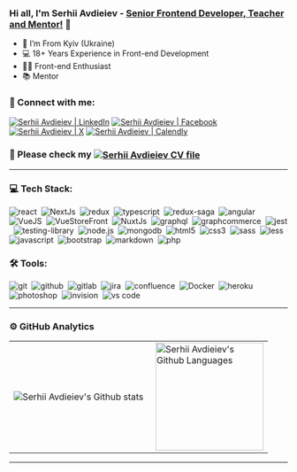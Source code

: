 ### Hi all, I'm Serhii Avdieiev - [Senior Frontend Developer, Teacher and Mentor!][vercel] 👋 

- 📍 I’m From Kyiv (Ukraine)
- 💻 18+ Years Experience in Front-end Development
- 👨‍💻 Front-end Enthusiast
- 📚 Mentor

### 🤝 Connect with me:

[<img alt="Serhii Avdieiev | LinkedIn" src="https://img.shields.io/badge/linkedin-0077B5.svg?&style=for-the-badge&logo=linkedin&logoColor=white" />][linkedin]
[<img alt="Serhii Avdieiev | Facebook" src="https://img.shields.io/badge/facebook-0077B5.svg?&style=for-the-badge&logo=facebook&logoColor=white" />][facebook]
[<img alt="Serhii Avdieiev | X" src="https://img.shields.io/badge/x-1DA1F2.svg?&style=for-the-badge&logo=x&logoColor=white" />][x]
[<img alt="Serhii Avdieiev | Calendly" src="https://img.shields.io/badge/calendly%20me-ccc.svg?&style=for-the-badge&logo=calendly&logoColor=white)" />][calendly]

### 🤝 Please check my [<img valign=middle alt="Serhii Avdieiev CV file" src="https://img.shields.io/badge/resume-red.svg?&style=for-the-badge" />][CV]

---

### 💻 Tech Stack:

<img alt="react" src="https://img.shields.io/badge/react-61DAFB.svg?&style=for-the-badge&logo=react&logoColor=fff" />&nbsp;
<img alt="NextJs" src="https://img.shields.io/badge/next-000000.svg?&style=for-the-badge&logo=Next&logoColor=fff" />&nbsp;
<img alt="redux" src="https://img.shields.io/badge/redux-764ABC.svg?&style=for-the-badge&logo=redux&logoColor=fff" />&nbsp;
<img alt="typescript" src="https://img.shields.io/badge/typescript-007ACC.svg?&style=for-the-badge&logo=typescript&logoColor=fff" />&nbsp;
<img alt="redux-saga" src="https://img.shields.io/badge/redux saga-939393.svg?&style=for-the-badge&logo=redux-saga&logoColor=fff" />&nbsp;
<img alt="angular" src="https://img.shields.io/badge/angular-C21325.svg?&style=for-the-badge&logo=angular&logoColor=fff" />&nbsp;
<img alt="VueJS" src="https://img.shields.io/badge/vue.js-26A944.svg?&style=for-the-badge&logo=vue.js&logoColor=fff" />&nbsp;
<img alt="VueStoreFront" src="https://img.shields.io/badge/vueStoreFront-26A944.svg?&style=for-the-badge&logo=VueStoreFront&logoColor=fff" />&nbsp;
<img alt="NuxtJs" src="https://img.shields.io/badge/nuxt-00DC82.svg?&style=for-the-badge&logo=nuxtStoreFront&logoColor=fff" />&nbsp;
<img alt="graphql" src="https://img.shields.io/badge/graphql-E10098.svg?&style=for-the-badge&logo=graphql&logoColor=fff" />&nbsp;
<img alt="graphcommerce" src="https://img.shields.io/badge/graphcommerce-007ACC.svg?&style=for-the-badge&logo=graphcommerce&logoColor=fff" />&nbsp;
<img alt="jest" src="https://img.shields.io/badge/jest-C21325.svg?&style=for-the-badge&logo=jest&logoColor=fff" />&nbsp;
<img alt="testing-library" src="https://img.shields.io/badge/rtl-D62B2A.svg?&style=for-the-badge&logo=testing-library&logoColor=fff" />&nbsp;
<img alt="node.js" src="https://img.shields.io/badge/node.js-90C53F.svg?&style=for-the-badge&logo=node.js&logoColor=fff" />&nbsp;
<img alt="mongodb" src="https://img.shields.io/badge/mongodb-26A944.svg?&style=for-the-badge&logo=mongodb&logoColor=fff" />&nbsp;
<img alt="html5" src="https://img.shields.io/badge/html5-E34F26.svg?&style=for-the-badge&logo=html5&logoColor=fff" />&nbsp;
<img alt="css3" src="https://img.shields.io/badge/css-1572B6.svg?&style=for-the-badge&logo=css3&logoColor=fff" />&nbsp;
<img alt="sass" src="https://img.shields.io/badge/sass-CF649A.svg?&style=for-the-badge&logo=sass&logoColor=fff" />&nbsp;
<img alt="less" src="https://img.shields.io/badge/less-26A944.svg?&style=for-the-badge&logo=less&logoColor=fff" />&nbsp;
<img alt="javascript" src="https://img.shields.io/badge/javascript-F7DF1E.svg?&style=for-the-badge&logo=javascript&logoColor=fff" />&nbsp;
<img alt="bootstrap" src="https://img.shields.io/badge/bootstrap-7610F7.svg?&style=for-the-badge&logo=bootstrap&logoColor=fff" />&nbsp;
<img alt="markdown" src="https://img.shields.io/badge/markdown-000.svg?&style=for-the-badge&logo=markdown&logoColor=fff" />&nbsp;
<img alt="php" src="https://img.shields.io/badge/php-61DAFB.svg?&style=for-the-badge&logo=php&logoColor=fff" />&nbsp;

### 🛠 Tools:

<img alt="git" src="https://img.shields.io/badge/git-F05033.svg?&style=for-the-badge&logo=git&logoColor=fff" />&nbsp;
<img alt="github" src="https://img.shields.io/badge/github-000.svg?&style=for-the-badge&logo=github&logoColor=fff" />&nbsp;
<img alt="gitlab" src="https://img.shields.io/badge/gitlab-380D75.svg?&style=for-the-badge&logo=gitlab&logoColor=fff" />&nbsp;
<img alt="jira" src="https://img.shields.io/badge/jira-2D80FF.svg?&style=for-the-badge&logo=jira&logoColor=fff" />&nbsp;
<img alt="confluence" src="https://img.shields.io/badge/confluence-1F4D7D.svg?&style=for-the-badge&logo=confluence&logoColor=fff" />&nbsp;
<img alt="Docker" src="https://img.shields.io/badge/docker-000.svg?&style=for-the-badge&logo=docker&logoColor=fff" />&nbsp;
<img alt="heroku" src="https://img.shields.io/badge/heroku-5920B1.svg?&style=for-the-badge&logo=heroku&logoColor=fff" />&nbsp;
<img alt="photoshop" src="https://img.shields.io/badge/photoshop-31A8FF.svg?&style=for-the-badge&logo=adobe-photoshop&logoColor=fff" />&nbsp;
<img alt="invision" src="https://img.shields.io/badge/invision-FF3267.svg?&style=for-the-badge&logo=invision&logoColor=fff" />&nbsp;
<img alt="vs code" src="https://img.shields.io/badge/vs code-007ACC.svg?&style=for-the-badge&logo=visual-studio-code&logoColor=fff" />&nbsp;

---

### ⚙️ GitHub Analytics

<table>
  <tr>
    <td>
      <img align="left" src="https://github-readme-streak-stats.herokuapp.com/?user=taypyc&theme=algolia" alt="Serhii Avdieiev's Github stats" />
    </td>
    <td>
      <img height="195px" align="right" alt="Serhii Avdieiev's Github Languages" src="https://github-readme-stats-eight-theta.vercel.app/api/top-langs/?username=YauhenKavalchuk&theme=algolia&layout=compact" />
    </td>
  </tr>
</table>

---

[vercel]: https://taypyc.vercel.app
[linkedin]: https://www.linkedin.com/in/serhii-avdieiev/
[facebook]: <https://www.facebook.com/taypyc>
[x]: https://twitter.com/Serhii_Avdieiev
[telegram]: https://t.me/taypyc1
[CV]: https://taypyc.vercel.app/static/CV_Serhii.Avdieiev.pdf
[calendly]: https://calendly.com/serhii_avdieiev
